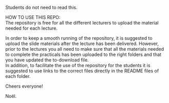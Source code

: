 Students do not need to read this.

HOW TO USE THIS REPO:<br/>
The repository is free for all the different lecturers to upload the material needed for each lecture.

In order to keep a smooth running of the repository, it is suggested to upload the slide materials after the lecture has been delivered. However, prior to the lectures you all need to make sure that all the materials needed to complete the practicals has been uploaded to the right folders and that you have updated the to-download file.<br/>
In addition, to facilitate the use of the repository for the students it is suggested to use links to the correct files directly in the README files of each folder.

Cheers everyone!

Noël.


